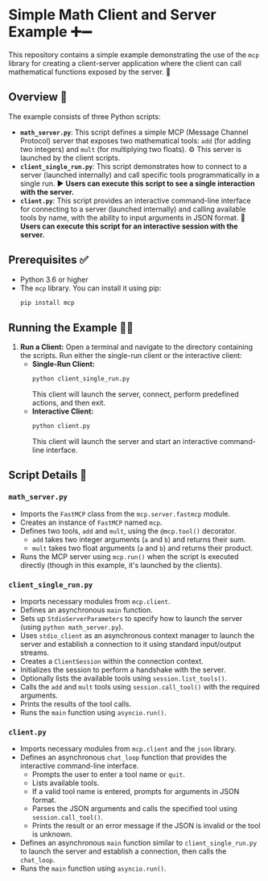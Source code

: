 # Simple Math Client and Server Example ➕➖

This repository contains a simple example demonstrating the use of the `mcp` library for creating a client-server application where the client can call mathematical functions exposed by the server. 🚀

## Overview 👀

The example consists of three Python scripts:

-   **`math_server.py`**: This script defines a simple MCP (Message Channel Protocol) server that exposes two mathematical tools: `add` (for adding two integers) and `mult` (for multiplying two floats). ⚙️ This server is launched by the client scripts.
-   **`client_single_run.py`**: This script demonstrates how to connect to a server (launched internally) and call specific tools programmatically in a single run. ▶️ **Users can execute this script to see a single interaction with the server.**
-   **`client.py`**: This script provides an interactive command-line interface for connecting to a server (launched internally) and calling available tools by name, with the ability to input arguments in JSON format. 💬 **Users can execute this script for an interactive session with the server.**

## Prerequisites ✅

-   Python 3.6 or higher
-   The `mcp` library. You can install it using pip:
    ```bash
    pip install mcp
    ```

## Running the Example 🏃‍♂️

1.  **Run a Client:**
    Open a terminal and navigate to the directory containing the scripts. Run either the single-run client or the interactive client:
    -   **Single-Run Client:**
        ```bash
        python client_single_run.py
        ```
        This client will launch the server, connect, perform predefined actions, and then exit.
    -   **Interactive Client:**
        ```bash
        python client.py
        ```
        This client will launch the server and start an interactive command-line interface.

## Script Details 📜

### `math_server.py`

-   Imports the `FastMCP` class from the `mcp.server.fastmcp` module.
-   Creates an instance of `FastMCP` named `mcp`.
-   Defines two tools, `add` and `mult`, using the `@mcp.tool()` decorator.
    -   `add` takes two integer arguments (`a` and `b`) and returns their sum.
    -   `mult` takes two float arguments (`a` and `b`) and returns their product.
-   Runs the MCP server using `mcp.run()` when the script is executed directly (though in this example, it's launched by the clients).

### `client_single_run.py`

-   Imports necessary modules from `mcp.client`.
-   Defines an asynchronous `main` function.
-   Sets up `StdioServerParameters` to specify how to launch the server (using `python math_server.py`).
-   Uses `stdio_client` as an asynchronous context manager to launch the server and establish a connection to it using standard input/output streams.
-   Creates a `ClientSession` within the connection context.
-   Initializes the session to perform a handshake with the server.
-   Optionally lists the available tools using `session.list_tools()`.
-   Calls the `add` and `mult` tools using `session.call_tool()` with the required arguments.
-   Prints the results of the tool calls.
-   Runs the `main` function using `asyncio.run()`.

### `client.py`

-   Imports necessary modules from `mcp.client` and the `json` library.
-   Defines an asynchronous `chat_loop` function that provides the interactive command-line interface.
    -   Prompts the user to enter a tool name or `quit`.
    -   Lists available tools.
    -   If a valid tool name is entered, prompts for arguments in JSON format.
    -   Parses the JSON arguments and calls the specified tool using `session.call_tool()`.
    -   Prints the result or an error message if the JSON is invalid or the tool is unknown.
-   Defines an asynchronous `main` function similar to `client_single_run.py` to launch the server and establish a connection, then calls the `chat_loop`.
-   Runs the `main` function using `asyncio.run()`.
